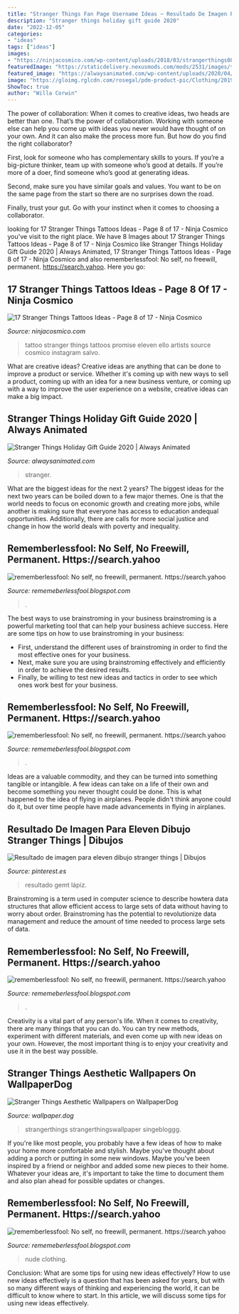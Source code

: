 ```yaml
---
title: "Stranger Things Fan Page Username Ideas ~ Resultado De Imagen Para Eleven Dibujo Stranger Things"
description: "Stranger things holiday gift guide 2020"
date: "2022-12-05"
categories:
- "ideas"
tags: ["ideas"]
images:
- "https://ninjacosmico.com/wp-content/uploads/2018/03/strangerthings08.jpg"
featuredImage: "https://staticdelivery.nexusmods.com/mods/2531/images/thumbnails/325/325-1539420900-1768265772.jpeg"
featured_image: "https://alwaysanimated.com/wp-content/uploads/2020/04/Stranger-Things-Holiday-Gift-Guide-2020.jpg"
image: "https://gloimg.rglcdn.com/rosegal/pdm-product-pic/Clothing/2019/05/25/goods-img/1560996434161034344.jpg"
ShowToc: true
author: "Willa Corwin"
---
```



The power of collaboration:
When it comes to creative ideas, two heads are better than one. That’s the power of collaboration.
Working with someone else can help you come up with ideas you never would have thought of on your own. And it can also make the process more fun. But how do you find the right collaborator?

First, look for someone who has complementary skills to yours. If you’re a big-picture thinker, team up with someone who’s good at details. If you’re more of a doer, find someone who’s good at generating ideas.

Second, make sure you have similar goals and values. You want to be on the same page from the start so there are no surprises down the road.

Finally, trust your gut. Go with your instinct when it comes to choosing a collaborator.

	

		
looking for 17 Stranger Things Tattoos Ideas - Page 8 of 17 - Ninja Cosmico you've visit to the right place. We have 8 Images about 17 Stranger Things Tattoos Ideas - Page 8 of 17 - Ninja Cosmico like Stranger Things Holiday Gift Guide 2020 | Always Animated, 17 Stranger Things Tattoos Ideas - Page 8 of 17 - Ninja Cosmico and also rememberlessfool: No self, no freewill, permanent. https://search.yahoo. Here you go:
		
    
## 17 Stranger Things Tattoos Ideas - Page 8 Of 17 - Ninja Cosmico

<img loading=lazy src="https://ninjacosmico.com/wp-content/uploads/2018/03/strangerthings08.jpg" onerror="this.onerror=null;this.src='https://tse4.mm.bing.net/th?id=OIP.rct-YhJ-znd00ihg0S7l2AHaLp&amp;pid=15.1';" alt="17 Stranger Things Tattoos Ideas - Page 8 of 17 - Ninja Cosmico">

_Source: ninjacosmico.com_

>tattoo stranger things tattoos promise eleven ello artists source cosmico instagram salvo. 

	

What are creative ideas?
Creative ideas are anything that can be done to improve a product or service. Whether it's coming up with new ways to sell a product, coming up with an idea for a new business venture, or coming up with a way to improve the user experience on a website, creative ideas can make a big impact.

    
## Stranger Things Holiday Gift Guide 2020 | Always Animated

<img loading=lazy src="https://alwaysanimated.com/wp-content/uploads/2020/04/Stranger-Things-Holiday-Gift-Guide-2020.jpg" onerror="this.onerror=null;this.src='https://tse1.mm.bing.net/th?id=OIP.YXuXWcU_o5lB9Ld5mVEBXAHaKl&amp;pid=15.1';" alt="Stranger Things Holiday Gift Guide 2020 | Always Animated">

_Source: alwaysanimated.com_

>stranger. 

	

What are the biggest ideas for the next 2 years?
The biggest ideas for the next two years can be boiled down to a few major themes. One is that the world needs to focus on economic growth and creating more jobs, while another is making sure that everyone has access to education andequal opportunities. Additionally, there are calls for more social justice and change in how the world deals with poverty and inequality.

    
## Rememberlessfool: No Self, No Freewill, Permanent. Https://search.yahoo

<img loading=lazy src="https://1.bp.blogspot.com/-TcIclgHvSYc/XkB9zCDflWI/AAAAAAAAcig/Ais7eFfqzxQJ4UXKemLWFmIpb-OYLbvnwCLcBGAsYHQ/s1600/Untitled417.png" onerror="this.onerror=null;this.src='https://tse2.mm.bing.net/th?id=OIP.I5d3MyXTMCW1z6DbfkiBMgHaEK&amp;pid=15.1';" alt="rememberlessfool: No self, no freewill, permanent. https://search.yahoo">

_Source: rememeberlessfool.blogspot.com_

>. 

	

The best ways to use brainstroming in your business
brainstroming is a powerful marketing tool that can help your business achieve success. Here are some tips on how to use brainstroming in your business: 
- First, understand the different uses of brainstroming in order to find the most effective ones for your business. 
- Next, make sure you are using brainstroming effectively and efficiently in order to achieve the desired results. 
- Finally, be willing to test new ideas and tactics in order to see which ones work best for your business.

    
## Rememberlessfool: No Self, No Freewill, Permanent. Https://search.yahoo

<img loading=lazy src="https://gloimg.rglcdn.com/rosegal/pdm-product-pic/Clothing/2019/05/25/goods-img/1560996434161034344.jpg" onerror="this.onerror=null;this.src='https://tse1.mm.bing.net/th?id=OIP.BdGa1I5d4BWxDFAf0JKUcQAAAA&amp;pid=15.1';" alt="rememberlessfool: No self, no freewill, permanent. https://search.yahoo">

_Source: rememeberlessfool.blogspot.com_

>. 

	

Ideas are a valuable commodity, and they can be turned into something tangible or intangible. A few ideas can take on a life of their own and become something you never thought could be done. This is what happened to the idea of flying in airplanes. People didn't think anyone could do it, but over time people have made advancements in flying in airplanes.

    
## Resultado De Imagen Para Eleven Dibujo Stranger Things | Dibujos

<img loading=lazy src="https://i.pinimg.com/736x/af/7d/dc/af7ddc5b1caca4c3818596cbc0dc4a4d.jpg" onerror="this.onerror=null;this.src='https://tse1.mm.bing.net/th?id=OIP.ntQKGta5epeqouscKNFVSQHaHa&amp;pid=15.1';" alt="Resultado de imagen para eleven dibujo stranger things | Dibujos">

_Source: pinterest.es_

>resultado gemt lápiz. 

	

Brainstroming is a term used in computer science to describe howtera data structures that allow efficient access to large sets of data without having to worry about order. Brainstroming has the potential to revolutionize data management and reduce the amount of time needed to process large sets of data.

    
## Rememberlessfool: No Self, No Freewill, Permanent. Https://search.yahoo

<img loading=lazy src="https://1.bp.blogspot.com/-TjDtLQwwshU/XkYHzgyY6NI/AAAAAAAAcsg/LU5hiSXPzFoQk2ZVNJo9pbECRhA_NNRJACLcBGAsYHQ/s1600/Untitled435.png" onerror="this.onerror=null;this.src='https://tse4.mm.bing.net/th?id=OIP.YJR1toRs4-CWOkHzZ_PG6wHaEK&amp;pid=15.1';" alt="rememberlessfool: No self, no freewill, permanent. https://search.yahoo">

_Source: rememeberlessfool.blogspot.com_

>. 

	

Creativity is a vital part of any person's life. When it comes to creativity, there are many things that you can do. You can try new methods, experiment with different materials, and even come up with new ideas on your own. However, the most important thing is to enjoy your creativity and use it in the best way possible.

    
## Stranger Things Aesthetic Wallpapers On WallpaperDog

<img loading=lazy src="https://wallpaper.dog/large/17251069.jpg" onerror="this.onerror=null;this.src='https://tse4.mm.bing.net/th?id=OIP.L0wdZvuouw5EVfdxXG_bCwHaNK&amp;pid=15.1';" alt="Stranger Things Aesthetic Wallpapers on WallpaperDog">

_Source: wallpaper.dog_

>strangerthings strangerthingswallpaper singebloggg. 

	

If you're like most people, you probably have a few ideas of how to make your home more comfortable and stylish. Maybe you've thought about adding a porch or putting in some new windows. Maybe you've been inspired by a friend or neighbor and added some new pieces to their home. Whatever your ideas are, it's important to take the time to document them and also plan ahead for possible updates or changes.

    
## Rememberlessfool: No Self, No Freewill, Permanent. Https://search.yahoo

<img loading=lazy src="https://staticdelivery.nexusmods.com/mods/2531/images/thumbnails/325/325-1539420900-1768265772.jpeg" onerror="this.onerror=null;this.src='https://tse1.mm.bing.net/th?id=OIP.YH_WODHr3_eruJ9DkdYI8QAAAA&amp;pid=15.1';" alt="rememberlessfool: No self, no freewill, permanent. https://search.yahoo">

_Source: rememeberlessfool.blogspot.com_

>nude clothing. 

	

Conclusion: What are some tips for using new ideas effectively?
How to use new ideas effectively is a question that has been asked for years, but with so many different ways of thinking and experiencing the world, it can be difficult to know where to start. In this article, we will discuss some tips for using new ideas effectively.

